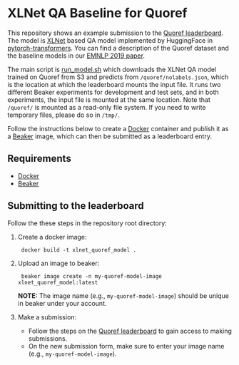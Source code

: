 # XLNet QA Baseline for Quoref
This repository shows an example submission to the [Quoref leaderboard](https://leaderboard.allenai.org/quoref). The model is [XLNet](https://arxiv.org/abs/1906.08237) based QA model
implemented by HuggingFace in [pytorch-transformers](https://github.com/huggingface/pytorch-transformers). You can find a description of the Quoref dataset and the baseline models in our
[EMNLP 2019 paper](https://www.semanticscholar.org/paper/Quoref%3A-A-Reading-Comprehension-Dataset-with-Dasigi-Liu/3838387ea8dd1bb8c2306be5a63c1c120075c5a2).

The main script is [run_model.sh](run_model.sh) which downloads the XLNet QA model trained on Quoref from S3 and predicts from `/quoref/nolabels.json`, which is the location at which the leaderboard
mounts the input file. It runs two different Beaker experiments for development and test sets, and in both experiments, the input file is mounted at the same location.
Note that `/quoref/` is mounted as a read-only file system. If you need to write temporary files, please do so in `/tmp/`.

Follow the instructions below to create a [Docker](https://www.docker.com) container and publish it as a [Beaker](https://beaker.org/) image, which can then be submitted as a leaderboard entry.

## Requirements

* [Docker](https://www.docker.com)
* [Beaker](https://beaker.org)

## Submitting to the leaderboard

Follow the these steps in the repository root directory:

1. Create a docker image:

        docker build -t xlnet_quoref_model .

2. Upload an image to beaker:

        beaker image create -n my-quoref-model-image xlnet_quoref_model:latest

   **NOTE:** The image name (e.g., `my-quoref-model-image`) should be unique in beaker under your account.

3. Make a submission:
   * Follow the steps on the [Quoref leaderboard](https://leaderboard.allenai.org/quoref/submissions/public) to gain access to making submissions.
   * On the new submission form, make sure to enter your image name (e.g., `my-quoref-model-image`).

